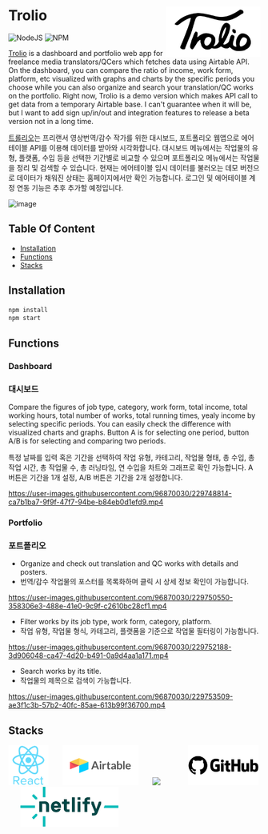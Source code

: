 <div>
<a href="https://trolio.netlify.app">
  <img src="/public/trolio_logo_black.png" alt="trolio logo" align="right" height="100" />
</a> 
<h1>Trolio</h1>
</div>

![NodeJS](https://img.shields.io/badge/node.js-v14.19.0-green?logo=node.js)
![NPM](https://img.shields.io/badge/npm-v6.14.16-blue?logo=npm)

[Trolio](https://trolio.netlify.app) is a dashboard and portfolio web app for freelance media translators/QCers which fetches data using Airtable API.
On the dashboard, you can compare the ratio of income, work form, platform, etc visualized with graphs and charts by the specific periods you choose while you can also organize and search your translation/QC works on the portfolio. Right now, Trolio is a demo version which makes API call to get data from a temporary Airtable base. I can't guarantee when it will be, but I want to add sign up/in/out and integration features to release a beta version not in a long time.    

[트롤리오](https://trolio.netlify.app)는 프리랜서 영상번역/감수 작가를 위한 대시보드, 포트폴리오 웹앱으로 에어테이블 API를 이용해 데이터를 받아와 시각화합니다.
대시보드 메뉴에서는 작업물의 유형, 플랫폼, 수입 등을 선택한 기간별로 비교할 수 있으며 포트폴리오 메뉴에서는 작업물을 정리 및 검색할 수 있습니다. 현재는 에어테이블 임시 데이터를 불러오는 데모 버전으로 데이터가 채워진 상태는 홈페이지에서만 확인 가능합니다. 로그인 및 에어테이블 계정 연동 기능은 추후 추가할 예정입니다. 

![image](https://user-images.githubusercontent.com/96870030/229689022-b8c991a4-b679-4a2c-885c-c323dea6000b.png)

## Table Of Content
- [Installation](#installation)
- [Functions](#functions)
- [Stacks](#stacks)

## Installation
```bash
npm install
npm start
```

## Functions
### Dashboard
### 대시보드
Compare the figures of job type, category, work form, total income, total working hours, total number of works, total running times, yealy income by selecting specific periods. You can easily check the difference with visualized charts and graphs. Button A is for selecting one period, button A/B is for selecting and comparing two periods.


특정 날짜를 입력 혹은 기간을 선택하여 작업 유형, 카테고리, 작업물 형태, 총 수입, 총 작업 시간, 총 작업물 수, 총 러닝타임, 연 수입을 차트와 그래프로 확인 가능합니다. A 버튼은 기간을 1개 설정, A/B 버튼은 기간을 2개 설정합니다. 

https://user-images.githubusercontent.com/96870030/229748814-ca7b1ba7-9f9f-47f7-94be-b84eb0d1efd9.mp4 

<space><space>
### Portfolio
### 포트폴리오
- Organize and check out translation and QC works with details and posters.
- 번역/감수 작업물의 포스터를 목록화하며 클릭 시 상세 정보 확인이 가능합니다.

https://user-images.githubusercontent.com/96870030/229750550-358306e3-488e-41e0-9c9f-c2610bc28cf1.mp4



<space><space>
- Filter works by its job type, work form, category, platform.
- 작업 유형, 작업물 형식, 카테고리, 플랫폼을 기준으로 작업물 필터링이 가능합니다.

https://user-images.githubusercontent.com/96870030/229752188-3d906048-ca47-4d20-b491-0a9d4aa1a171.mp4


<space><space>
- Search works by its title.
- 작업물의 제목으로 검색이 가능합니다.


https://user-images.githubusercontent.com/96870030/229753509-ae3f1c3b-57b2-40fc-85ae-613b99f36700.mp4



## Stacks
<img src="https://raw.githubusercontent.com/devicons/devicon/master/icons/react/react-original-wordmark.svg" alt="" height="80"/> &nbsp;&nbsp;&nbsp;&nbsp;&nbsp; <img src="/public/Airtablelogo.webp" height="80"/> &nbsp;&nbsp;&nbsp;&nbsp;&nbsp; <img src="/public/chartjslogo.avif" height="80"/> &nbsp;&nbsp;&nbsp;&nbsp;&nbsp; <img src="https://images.velog.io/images/vi2920va/post/9b15f05e-6a45-4490-9003-2250397ecf58/%EB%8B%A4%EC%9A%B4%EB%A1%9C%EB%93%9C.png" alt="" height="80"/> &nbsp;&nbsp;&nbsp;&nbsp;&nbsp; <img src="/public/githublogo.png" height="80"/> &nbsp;&nbsp;&nbsp;&nbsp;&nbsp; <img src="/public/netlifylogo.png" height="80"/> 
